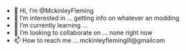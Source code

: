 - 👋 Hi, I’m @MckinleyFleming
- 👀 I’m interested in ... getting info on whatever an modding 
- 🌱 I’m currently learning ...
- 💞️ I’m looking to collaborate on ... none right now
- 📫 How to reach me ... mckinleyfleminglll@gmailcom

<!---
MckinleyFleming/MckinleyFleming is a ✨ special ✨ repository because its `README.md` (this file) appears on your GitHub profile.
You can click the Preview link to take a look at your changes.
--->
